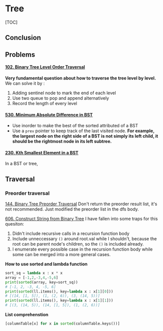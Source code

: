 # Tree

[TOC]

## Conclusion





## Problems

#### [102. Binary Tree Level Order Traversal](https://leetcode.com/problems/binary-tree-level-order-traversal/)

**Very fundamental question about how to traverse the tree level by level.** We can solve it by :

1. Adding sentinel node to mark the end of each level
2. Use two queue to pop and append alternatively
3. Record the length of every level



#### [530. Minimum Absolute Difference in BST](https://leetcode.com/problems/minimum-absolute-difference-in-bst/)

- Use inorder to make the best of the sorted attributed of a BST
- Use a `prev` pointer to keep track of the last visited node. **For example, the largest node on the right side of a BST is not simply its left child, it should be the rightmost node in its left subtree.**



#### [230. Kth Smallest Element in a BST](https://leetcode.com/problems/kth-smallest-element-in-a-bst/)

In a BST or tree, 



## Traversal

### Preorder traversal
[144. Binary Tree Preorder Traversal](https://leetcode.com/problems/binary-tree-preorder-traversal/description/)
Don't return the preorder result list, it's not recommended. Just modified the preorder list in the dfs body.

[606. Construct String from Binary Tree](https://leetcode.com/problems/construct-string-from-binary-tree/description/)
I have fallen into some traps for this quesiton:
1. Didn't include recursive calls in a recursion function body
2. Include unneccessary `()` around root.val while I shouldn't, because the root can be parent node's children, so the `()` is included already.
3. I enumerate every possible case in the recursion function body while some can be merged into a more general cases.

**How to use sorted and lambda function**
```python
sort_sq = lambda x : x * x
array = [-1,2,-3,4,-5,6]
print(sorted(array, key=sort_sq))
# [-1, 2, -3, 4, -5, 6]
print(sorted(ll.items(), key=lambda x : x[1][0]))
# [(14, [1, 5]), (1, (2, 6)), (3, (14, 5))]
print(sorted(ll.items(), key=lambda x : x[1][1]))
# [(3, (14, 5)), (14, [1, 5]), (1, (2, 6))]
```

**List comprehenstion**
```python
[columnTable[x] for x in sorted(columnTable.keys())]
```